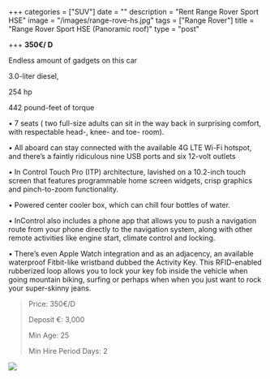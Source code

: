 +++
categories = ["SUV"]
date = ""
description = "Rent Range Rover Sport HSE"
image = "/images/range-rove-hs.jpg"
tags = ["Range Rover"]
title = "Range Rover Sport HSE (Panoramic roof)"
type = "post"

+++
**350€/ D**

Endless amount of gadgets on this car

3\.0-liter diesel,

254 hp

442 pound-feet of torque

• 7 seats ( two full-size adults can sit in the way back in surprising comfort, with respectable head-, knee- and toe- room).

• All aboard can stay connected with the available 4G LTE Wi-Fi hotspot, and there’s a faintly ridiculous nine USB ports and six 12-volt outlets

• In Control Touch Pro (ITP) architecture, lavished on a 10.2-inch touch screen that features programmable home screen widgets, crisp graphics and pinch-to-zoom functionality.

• Powered center cooler box, which can chill four bottles of water.

• InControl also includes a phone app that allows you to push a navigation route from your phone directly to the navigation system, along with other remote activities like engine start, climate control and locking.

• There’s even Apple Watch integration and as an adjacency, an available waterproof Fitbit-like wristband dubbed the Activity Key. This RFID-enabled rubberized loop allows you to lock your key fob inside the vehicle when going mountain biking, surfing or perhaps when when you just want to rock your super-skinny jeans.

> Price: 350€/D
>
> Deposit €: 3,000
>
> Min Age: 25
>
> Min Hire Period Days: 2

[![](/images/boton.png)]()